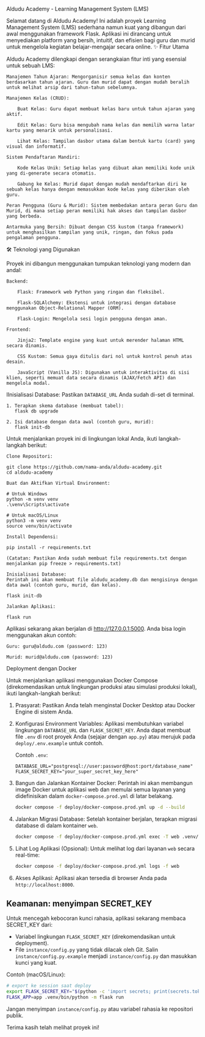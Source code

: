 Aldudu Academy - Learning Management System (LMS)

Selamat datang di Aldudu Academy! Ini adalah proyek Learning Management System (LMS) sederhana namun kuat yang dibangun dari awal menggunakan framework Flask. Aplikasi ini dirancang untuk menyediakan platform yang bersih, intuitif, dan efisien bagi guru dan murid untuk mengelola kegiatan belajar-mengajar secara online.
✨ Fitur Utama

Aldudu Academy dilengkapi dengan serangkaian fitur inti yang esensial untuk sebuah LMS:

    Manajemen Tahun Ajaran: Mengorganisir semua kelas dan konten berdasarkan tahun ajaran. Guru dan murid dapat dengan mudah beralih untuk melihat arsip dari tahun-tahun sebelumnya.

    Manajemen Kelas (CRUD):

        Buat Kelas: Guru dapat membuat kelas baru untuk tahun ajaran yang aktif.

        Edit Kelas: Guru bisa mengubah nama kelas dan memilih warna latar kartu yang menarik untuk personalisasi.

        Lihat Kelas: Tampilan dasbor utama dalam bentuk kartu (card) yang visual dan informatif.

    Sistem Pendaftaran Mandiri:

        Kode Kelas Unik: Setiap kelas yang dibuat akan memiliki kode unik yang di-generate secara otomatis.

        Gabung ke Kelas: Murid dapat dengan mudah mendaftarkan diri ke sebuah kelas hanya dengan memasukkan kode kelas yang diberikan oleh guru.

    Peran Pengguna (Guru & Murid): Sistem membedakan antara peran Guru dan Murid, di mana setiap peran memiliki hak akses dan tampilan dasbor yang berbeda.

    Antarmuka yang Bersih: Dibuat dengan CSS kustom (tanpa framework) untuk menghasilkan tampilan yang unik, ringan, dan fokus pada pengalaman pengguna.

🛠️ Teknologi yang Digunakan

Proyek ini dibangun menggunakan tumpukan teknologi yang modern dan andal:

    Backend:

        Flask: Framework web Python yang ringan dan fleksibel.

        Flask-SQLAlchemy: Ekstensi untuk integrasi dengan database menggunakan Object-Relational Mapper (ORM).

        Flask-Login: Mengelola sesi login pengguna dengan aman.

    Frontend:

        Jinja2: Template engine yang kuat untuk merender halaman HTML secara dinamis.

        CSS Kustom: Semua gaya ditulis dari nol untuk kontrol penuh atas desain.

        JavaScript (Vanilla JS): Digunakan untuk interaktivitas di sisi klien, seperti memuat data secara dinamis (AJAX/Fetch API) dan mengelola modal.

  
IInisialisasi Database:
    Pastikan `DATABASE_URL` Anda sudah di-set di terminal.
    
    1. Terapkan skema database (membuat tabel):
       flask db upgrade
    
    2. Isi database dengan data awal (contoh guru, murid):
       flask init-db

Untuk menjalankan proyek ini di lingkungan lokal Anda, ikuti langkah-langkah berikut:

    Clone Repositori:

    git clone https://github.com/nama-anda/aldudu-academy.git
    cd aldudu-academy

    Buat dan Aktifkan Virtual Environment:

    # Untuk Windows
    python -m venv venv
    .\venv\Scripts\activate

    # Untuk macOS/Linux
    python3 -m venv venv
    source venv/bin/activate

    Install Dependensi:

    pip install -r requirements.txt

    (Catatan: Pastikan Anda sudah membuat file requirements.txt dengan menjalankan pip freeze > requirements.txt)

    Inisialisasi Database:
    Perintah ini akan membuat file aldudu_academy.db dan mengisinya dengan data awal (contoh guru, murid, dan kelas).

    flask init-db

    Jalankan Aplikasi:

    flask run

Aplikasi sekarang akan berjalan di http://127.0.0.1:5000. Anda bisa login menggunakan akun contoh:

    Guru: guru@aldudu.com (password: 123)

    Murid: murid@aldudu.com (password: 123)


Deployment dengan Docker

Untuk menjalankan aplikasi menggunakan Docker Compose (direkomendasikan untuk lingkungan produksi atau simulasi produksi lokal), ikuti langkah-langkah berikut:

1.  Prasyarat: Pastikan Anda telah menginstal Docker Desktop atau Docker Engine di sistem Anda.

2.  Konfigurasi Environment Variables:
    Aplikasi membutuhkan variabel lingkungan `DATABASE_URL` dan `FLASK_SECRET_KEY`. Anda dapat membuat file `.env` di root proyek Anda (sejajar dengan `app.py`) atau merujuk pada `deploy/.env.example` untuk contoh.

    Contoh `.env`:
    ```
    DATABASE_URL="postgresql://user:password@host:port/database_name"
    FLASK_SECRET_KEY="your_super_secret_key_here"
    ```

3.  Bangun dan Jalankan Kontainer Docker:
    Perintah ini akan membangun image Docker untuk aplikasi web dan memulai semua layanan yang didefinisikan dalam `docker-compose.prod.yml` di latar belakang.

    ```bash
    docker compose -f deploy/docker-compose.prod.yml up -d --build
    ```

4.  Jalankan Migrasi Database:
    Setelah kontainer berjalan, terapkan migrasi database di dalam kontainer `web`.

    ```bash
    docker compose -f deploy/docker-compose.prod.yml exec -T web .venv/bin/python -m flask db upgrade
    ```

5.  Lihat Log Aplikasi (Opsional):
    Untuk melihat log dari layanan `web` secara real-time:

    ```bash
    docker compose -f deploy/docker-compose.prod.yml logs -f web
    ```

6.  Akses Aplikasi:
    Aplikasi akan tersedia di browser Anda pada `http://localhost:8000`.

Keamanan: menyimpan SECRET_KEY
--------------------------------

Untuk mencegah kebocoran kunci rahasia, aplikasi sekarang membaca SECRET_KEY dari:

- Variabel lingkungan `FLASK_SECRET_KEY` (direkomendasikan untuk deployment).
- File `instance/config.py` yang tidak dilacak oleh Git. Salin `instance/config.py.example` menjadi `instance/config.py` dan masukkan kunci yang kuat.

Contoh (macOS/Linux):

```zsh
# export ke session saat deploy
export FLASK_SECRET_KEY="$(python -c 'import secrets; print(secrets.token_urlsafe(48))')"
FLASK_APP=app .venv/bin/python -m flask run
```

Jangan menyimpan `instance/config.py` atau variabel rahasia ke repositori publik.

Terima kasih telah melihat proyek ini!
